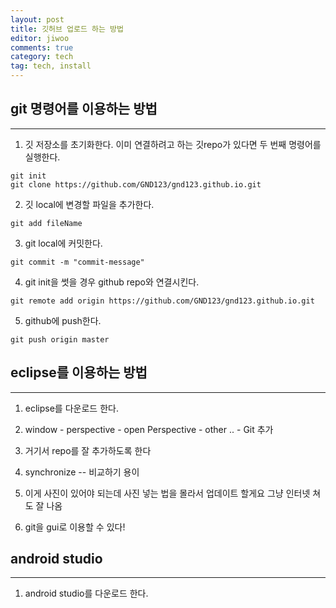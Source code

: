 ```yaml
---
layout: post
title: 깃허브 업로드 하는 방법
editor: jiwoo
comments: true
category: tech
tag: tech, install
---
```


## git 명령어를 이용하는 방법
***
1.  깃 저장소를 초기화한다. 이미 연결하려고 하는 깃repo가 있다면 두 번째 명령어를 실행한다.
~~~
git init
git clone https://github.com/GND123/gnd123.github.io.git
~~~

2. 깃 local에 변경할 파일을 추가한다.
~~~
git add fileName
~~~

3. git local에 커밋한다.
~~~
git commit -m "commit-message"
~~~

4. git init을 썻을 경우 github repo와 연결시킨다.
~~~
git remote add origin https://github.com/GND123/gnd123.github.io.git
~~~

5. github에 push한다.
~~~
git push origin master
~~~

## eclipse를 이용하는 방법
***
1. eclipse를 다운로드 한다.

2. window - perspective - open Perspective - other .. - Git 추가

3. 거기서 repo를 잘 추가하도록 한다

4. synchronize -- 비교하기 용이

5. 이게 사진이 있어야 되는데 사진 넣는 법을 몰라서 업데이트 할게요
그냥 인터넷 쳐도 잘 나옴

6. git을 gui로 이용할 수 있다!

## android studio
***
1. android studio를 다운로드 한다.
